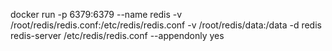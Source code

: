 docker run -p 6379:6379 --name redis -v /root/redis/redis.conf:/etc/redis/redis.conf -v /root/redis/data:/data -d redis redis-server /etc/redis/redis.conf --appendonly yes
